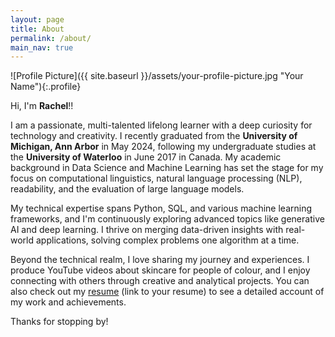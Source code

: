 ```yaml
---
layout: page
title: About
permalink: /about/
main_nav: true
---
```


![Profile Picture]({{ site.baseurl }}/assets/your-profile-picture.jpg "Your Name"){:.profile}

Hi, I'm **Rachel**!!

I am a passionate, multi-talented lifelong learner with a deep curiosity for technology and creativity. I recently graduated from the **University of Michigan, Ann Arbor** in May 2024, following my undergraduate studies at the **University of Waterloo** in June 2017 in Canada. My academic background in Data Science and Machine Learning has set the stage for my focus on computational linguistics, natural language processing (NLP), readability, and the evaluation of large language models.

My technical expertise spans Python, SQL, and various machine learning frameworks, and I'm continuously exploring advanced topics like generative AI and deep learning. I thrive on merging data-driven insights with real-world applications, solving complex problems one algorithm at a time.

Beyond the technical realm, I love sharing my journey and experiences. I produce YouTube videos about skincare for people of colour, and I enjoy connecting with others through creative and analytical projects. You can also check out my [resume](#) (link to your resume) to see a detailed account of my work and achievements.

Thanks for stopping by!


[LinkedIn]: www.linkedin.com/in/rachel-abraham
[Niru864]: https://github.com/Niru864/Niru864.github.io.git
